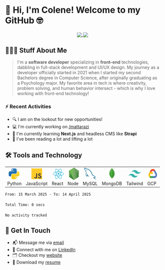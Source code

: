 
# 👋 Hi, I'm Colene! Welcome to my GitHub 🤓
<p align="center">
<a href="https://github.com/anuraghazra/github-readme-stats">
  <img height=150 align="center" src="https://streak-stats.demolab.com/?user=encarnac&theme=material-palenight&card_width=400" />
</a>
<a href="https://github.com/anuraghazra/convoychat">
  <img height=150 align="center" src="https://github-readme-stats.vercel.app/api?username=encarnac&theme=material-palenight&hide=stars,issues,contribs&show=prs_merged_percentage&show_icons=true&hide_title=false" />
</a>
</p>


## 👩🏻‍💻 Stuff About Me
> I'm a **software developer** specializing in **front-end** technologies, dabbling in full-stack development and UI/UX design. My journey as a developer officially started in 2021 when I started my second Bachelors degree in Computer Science, after originally graduating as a Psychology major. My favorite area in tech is where creativity, problem solving, and human behavior intersect - which is why I love working with front-end technology!

### ⚡️ Recent Activities
- 🔍 I am on the lookout for new opportunities!
- 💻 I'm currently working on [/mattarazi](https://github.com/encarnac/mattarazi)
- 🧠 I'm currently learning **Next.js** and headless CMS like **Strapi**
- 💪 I've been reading a lot and lifting a lot


## 🛠️ Tools and Technology
<table>
  <tr>
    <td align="center" width="80">
    <a href="https://python.org/" target="_blank"><img  style="margin-right: 3px;" src="./img/python.png" alt="Python" height="40"/></a> 
      <br>Python
    </td>
    <td align="center" width="80">
    <a href="https://www.javascript.com/" target="_blank"><img  style="margin: 0 3px;" src="./img/javascript.png" alt="Javascript" height="40"/></a> 
      <br>JavaScript
    </td>
    <td align="center" width="80">
    <a href="https://react.dev/" target="_blank"><img  style="margin: 0 3px;" alt="React" height="40" src="./img/react.png"></a>
      <br>React
    </td>
    <td align="center" width="80">
    <a href="https://nodejs.org/en" target="_blank"><img  style="margin: 0 3px;" alt="Node" height="40" src="./img/node.png"></a>
      <br>Node
    </td>
    <td align="center" width="80">
    <a href="https://www.mysql.com/" target="_blank"><img  style="margin: 0 3px;" alt="MySQL" height="40" src="./img/mysql.png"></a>
      <br>MySQL
    </td>
    <td align="center" width="80"> 
    <a href="https://www.mongodb.com/" target="_blank"><img  style="margin: 0 3px;" alt="MongoDB" height="40" src="./img/mongodb.png"></a>
      <br>MongoDB
    </td>
    <td align="center"  width="80">
    <a href="https://tailwindcss.com/" target="_blank"><img  style="margin: 0 3px;" src="./img/tailwind.png" alt="Tailwind" height="40"/></a>
      <br>Tailwind
    </td>
    <td align="center" width="80">
    <a href="https://cloud.google.com/?hl=en" target="_blank"><img  style="margin: 0 3px;" alt="Google Cloud Platform" height="40" src="./img/gcp.png"></a>
      <br>GCP
    </td>
    <td align="center" width="80">
    <a href="https://firebase.google.com/" target="_blank"><img  style="margin: 0 3px;" alt="Firebase" height="40" src="./img/firebase.png"></a>
      <br>FireBase
    </td>
    <td align="center" width="80">
    <a href="" target="_blank"><img  style="margin: 0 3px;" alt="Git" height="40" src="./img/git.png"></a>
      <br>Git
    </td>
    <td align="center" width="80">
    <a href="https://www.figma.com/" target="_blank"> <img src="./img/figma.png" style="margin: 0 3px;" alt="Figma" height="40"/></a>
      <br>Figma
    </td>
  </tr>
</table>


<!--START_SECTION:waka-->

```txt
From: 15 March 2025 - To: 14 April 2025

Total Time: 0 secs

No activity tracked
```

<!--END_SECTION:waka-->

## 💬 Get In Touch
- 📬 Message me via [email](mailto:coleneencarnado@gmail.com)
- 👤 Connect with me on [LinkedIn](https://linkedin.com/in/encarnac)
- 🗂️ Checkout my [website](https://colenecodes.tech)
- 📝 Download my [resume](resume.pdf)


